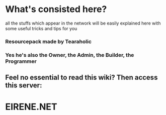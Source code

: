 # What's consisted here?
all the stuffs which appear in the network will be easily explained here with some useful tricks and tips for you

### Resourcepack made by Tearaholic
### Yes he's also the Owner, the Admin, the Builder, the Programmer
## Feel no essential to read this wiki? Then access this server:
# EIRENE.NET
